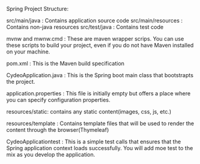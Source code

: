 Spring Project Structure:

src/main/java : Contains application source code
src/main/resources : Contains non-java resources
src/test/java : Contains test code


mvnw and mwnw.cmd : These are maven wrapper scrips. You can use these scripts to build your project, even if you do not 
have Maven installed on your machine. 


pom.xml :  This is the Maven build specification

CydeoApplication.java : This is the Spring boot main class that bootstrapts the project.

application.properties : This file is initially empty but offers a place where you can specify configuration properties. 

resources/static: contains any static content(images, css, js, etc.)

resources/template : Contains template files that will be used to render the content through the browser(Thymeleaf)

CydeoApplicationtest : This is a simple test calls that ensures that the Spring application context loads successfully.
You will add moe test to the mix as you develop the application. 